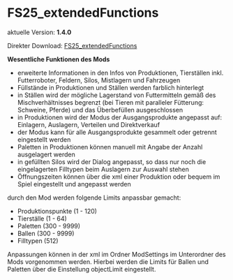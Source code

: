 # FS25_extendedFunctions

aktuelle Version: **1.4.0**

Direkter Download: [FS25_extendedFunctions](https://github.com/inconspicuously007/FS25_extendedFunctions/releases/latest/download/FS25_extendedFunctions.zip)

**Wesentliche Funktionen des Mods**

* erweiterte Informationen in den Infos von Produktionen, Tierställen inkl. Futterroboter, Feldern, Silos, Mistlagern und Fahrzeugen
* Füllstände in Produktionen und Ställen werden farblich hinterlegt
* in Ställen wird der mögliche Lagerstand von Futtermitteln gemäß des Mischverhältnisses begrenzt (bei Tieren mit paralleler Fütterung: Schweine, Pferde) und das Überbefüllen ausgeschlossen
* in Produktionen wird der Modus der Ausgangsprodukte angepasst auf: Einlagern, Auslagern, Verteilen und Direktverkauf
* der Modus kann für alle Ausgangsprodukte gesammelt oder getrennt eingestellt werden
* Paletten in Produktionen können manuell mit Angabe der Anzahl ausgelagert werden
* in gefüllten Silos wird der Dialog angepasst, so dass nur noch die eingelagerten Filltypen beim Auslagern zur Auswahl stehen
* Öffnungszeiten können über die xml einer Produktion oder bequem im Spiel eingestellt und angepasst werden

durch den Mod werden folgende Limits anpassbar gemacht:
  * Produktionspunkte (1 - 120)
  * Tierställe (1 - 64)
  * Paletten (300 - 9999)
  * Ballen (300 - 9999)
  * Filltypen (512)
 
Anpassungen können in der xml im Ordner ModSettings im Unterordner des Mods vorgenommen werden. Hierbei werden die Limits für Ballen und Paletten über die Einstellung objectLimit eingestellt.
